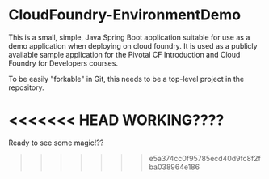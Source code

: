 CloudFoundry-EnvironmentDemo
============================

This is a small, simple, Java Spring Boot application suitable for use as a demo application when deploying on cloud foundry.  It is used as a publicly available sample application for the Pivotal CF Introduction and Cloud Foundry for Developers courses.

To be easily "forkable" in Git, this needs to be a top-level project in the repository.

<<<<<<< HEAD
WORKING????
=======
Ready to see some magic!??

>>>>>>> e5a374cc0f95785ecd40d9fc8f2fba038964e186
